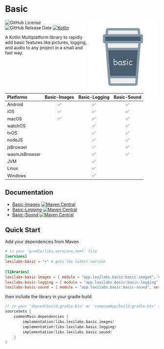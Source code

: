 # Basic
<img src="docs/images/basic.png" alt="basic" height="240" align="right"/> 

![GitHub License](https://img.shields.io/github/license/lexilabs-app/basic)
![GitHub Release Date](https://img.shields.io/github/release-date/lexilabs-app/basic)
[![Kotlin](https://img.shields.io/badge/Kotlin-2.0.20-7f52ff.svg?style=flat&logo=kotlin)](https://kotlinlang.org)

A Kotlin Multiplatform library to rapidly add basic features like pictures, logging, and audio to any project in a small and fast way.

| Platforms     |     Basic-Images     |    Basic-Logging     |    Basic-Sound     |
|:--------------|:--------------------:|:--------------------:|:------------------:|
| Android       |  :white_check_mark:  |  :white_check_mark:  | :white_check_mark: |
| iOS           |  :white_check_mark:  |  :white_check_mark:  | :white_check_mark: |
| macOS         |  :white_check_mark:  |  :white_check_mark:  | :white_check_mark: |
| watchOS       |                      |  :white_check_mark:  | :white_check_mark: |
| tvOS          |                      |  :white_check_mark:  | :white_check_mark: |
| nodeJS        |                      |  :white_check_mark:  | :white_check_mark: |
| jsBrowser     |                      |  :white_check_mark:  | :white_check_mark: |
| wasmJsBrowser |                      |  :white_check_mark:  | :white_check_mark: |
| JVM           |                      |  :white_check_mark:  |                    |
| Linux         |                      |  :white_check_mark:  |                    |
| Windows       |                      |  :white_check_mark:  |                    |

## Documentation
* [Basic-Images](basic-images/README.md) [![Maven Central](https://img.shields.io/maven-central/v/app.lexilabs.basic/basic-images?color=blue)](https://central.sonatype.com/artifact/app.lexilabs.basic/basic-images)
* [Basic-Logging](basic-logging/README.md) [![Maven Central](https://img.shields.io/maven-central/v/app.lexilabs.basic/basic-logging?color=blue)](https://central.sonatype.com/artifact/app.lexilabs.basic/basic-logging)
* [Basic-Sound](basic-sound/README.md) [![Maven Central](https://img.shields.io/maven-central/v/app.lexilabs.basic/basic-sound?color=blue)](https://central.sonatype.com/artifact/app.lexilabs.basic/basic-sound)

## Quick Start
Add your dependencies from Maven
```toml
# in your 'gradle/libs.versions.toml' file
[versions]
lexilabs-basic = "+" # gets the latest version

[libraries]
lexilabs-basic-images = { module = "app.lexilabs.basic:basic-images", version.ref = "lexilabs-basic" }
lexilabs-basic-logging = { module = "app.lexilabs.basic:basic-logging", version.ref = "lexilabs-basic" }
lexilabs-basic-sound = { module = "app.lexilabs.basic:basic-sound", version.ref = "lexilabs-basic" }
```
then include the library in your gradle build
```kotlin
// in your 'shared/build.gradle.kts' or 'composeApp/build.gradle.kts' file
sourceSets {
    commonMain.dependencies {
        implementation(libs.lexilabs.basic.images)
        implementation(libs.lexilabs.basic.logging)
        implementation(libs.lexilabs.basic.sound)
    }
}
```